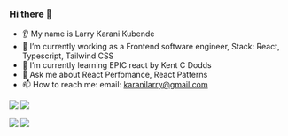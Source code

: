 ### Hi there 👋

- 👂 My name is Larry Karani Kubende
- 🔭 I’m currently working as a Frontend software engineer, Stack: React, Typescript, Tailwind CSS
- 🌱 I’m currently learning EPIC react by Kent C Dodds
- 💬 Ask me about React Perfomance, React Patterns
- 📫 How to reach me: email: karanilarry@gmail.com



<img src="https://github-readme-stats.vercel.app/api?username=LarryKarani&show_icons=true"/>


<img src="https://github-readme-streak-stats.herokuapp.com/?user=LarryKarani"/>


[![](https://img.shields.io/badge/Medium-12100E?style=for-the-badge&logo=medium&logoColor=white)](https://medium.com/@lovvete)
[![](https://img.shields.io/badge/linkedin-%230077B5.svg?style=for-the-badge&logo=linkedin)](https://www.linkedin.com/in/larry-karani/)
